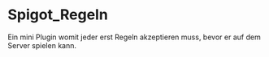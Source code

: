 # Spigot_Regeln
Ein mini Plugin womit jeder erst Regeln akzeptieren muss, bevor er auf dem Server spielen kann.
